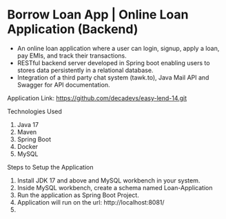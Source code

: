 # Borrow Loan App | Online Loan Application (Backend)

* An online loan application where a user can login, signup, apply a loan, pay EMIs, and track their transactions.
* RESTful backend server developed in Spring boot enabling users to stores data persistently in a relational database.
* Integration of a third party chat system (tawk.to), Java Mail API and Swagger for API documentation.

Application Link: https://github.com/decadevs/easy-lend-14.git

Technologies Used
1. Java 17
2. Maven
3. Spring Boot
4. Docker
5. MySQL

Steps to Setup the Application    
1. Install JDK 17 and above and MySQL workbench in your system.
2. Inside MySQL workbench, create a schema named Loan-Application
3. Run the application as Spring Boot Project.
4. Application will run on the url: http://localhost:8081/
5. 